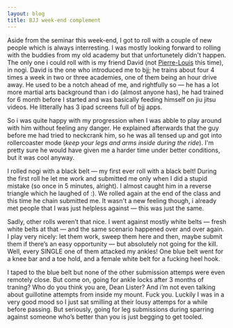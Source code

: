 ```yaml
---
layout: blog
title: BJJ week-end complement
---
```

Aside from the seminar this week-end, I got to roll with a couple of new people which is always interresting. I was mostly looking forward to rolling with the buddies from my old academy but that unfortunetely didn't happen. The only one i could roll with is my friend David (not [Pierre-Louis](/) this time), in nogi. David is the one who introduced me to bjj; he trains about four 4 times a week in two or three academies, one of them being an hour drive away. He used to be a notch ahead of me, and rightfully so — he has a lot more martial arts background than i do (almost anyone has), he had trained for 6 month before I started and was basically feeding himself on jiu jitsu videos. He litterally has 3 ipad screens full of bjj apps.

So i was quite happy with my progression when I was abble to play around with him without feeling any danger. He explained afterwards that the guy before me had tried to neckcrank him, so he was all tensed up and got into rollercoaster mode (*keep your legs and arms inside during the ride*). I'm pretty sure he would have given me a harder time under better conditions, but it was cool anyway.

I rolled nogi with a black belt — my first ever roll with a black belt! During the first roll he let me work and submitted me only when I did a stupid mistake (so once in 5 minutes, alright). I almost caught him in a reverse triangle which he laughed of :). We rolled again at the end of the class and this time he chain submitted me. It wasn't a new feeling though, i already met people that I was just helpless against — this was just the same.

Sadly, other rolls weren’t that nice. I went against mostly white belts — fresh white belts at that — and the same scenario happened over and over again. I play very nicely: let them work, sweep them here and then, maybe submit them if there’s an easy opportunity — but absolutely not going for the kill. Well, every SINGLE one of them attacked my ankles! One blue belt went for a knee bar and a toe hold, and a female white belt for a fucking heel hook.

I taped to the blue belt but none of the other submission attemps were even remotely close. But come on, going for ankle locks after 3 months of traning? Who do you think you are, Dean Lister? And i’m not even talking about guillotine attempts from inside my mount. Fuck you. Luckily I was in a very good mood so I just sat smilling at their lousy attemps for a while before passing. But seriously, going for leg submissions during sparring against someone who’s better than you is just begging to get tooled.